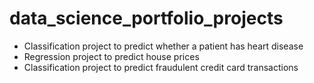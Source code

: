 # data_science_portfolio_projects

- Classification project to predict whether a patient has heart disease
- Regression project to predict house prices
- Classification project to predict fraudulent credit card transactions